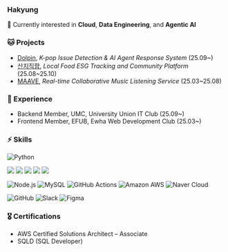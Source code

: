 ### Hakyung

🌱 Currently interested in  **Cloud**, **Data Engineering**, and **Agentic AI**

### 🐱 Projects

- [Dolpin](https://github.com/TEAM-AIDERS), *K-pop Issue Detection & AI Agent Response System* (25.09~)
- [산지직팜](https://github.com/SanjiJikFarm), *Local Food ESG Tracking and Community Platform* (25.08~25.10)
- [MAAVE](https://github.com/EFUB5-RoomListener), *Real-time Collaborative Music Listening Service* (25.03~25.08)


### 🚀 Experience
- Backend Member, UMC, University Union IT Club (25.09~)
- Frontend Member, EFUB, Ewha Web Development Club (25.03~)

### ⚡️ Skills
![Python](https://img.shields.io/badge/Python-3776AB?style=for-the-badge&logo=python&logoColor=white)


![](https://img.shields.io/badge/JavaScript-F7DF1E?style=for-the-badge&logo=JavaScript&logoColor=white) 
![](https://img.shields.io/badge/TypeScript-007ACC?style=for-the-badge&logo=typescript&logoColor=white) 
![](https://img.shields.io/badge/React-20232A?style=for-the-badge&logo=react&logoColor=61DAFB) 
![](https://img.shields.io/badge/styled--components-DB7093?style=for-the-badge&logo=styled-components&logoColor=white)
![](https://img.shields.io/badge/Tailwind_CSS-38B2AC?style=for-the-badge&logo=tailwind-css&logoColor=white) 


![Node.js](https://img.shields.io/badge/Node.js-339933?style=for-the-badge&logo=node.js&logoColor=white) 
![MySQL](https://img.shields.io/badge/MySQL-4479A1?style=for-the-badge&logo=mysql&logoColor=white)
![GitHub Actions](https://img.shields.io/badge/GitHub%20Actions-2088FF?style=for-the-badge&logo=githubactions&logoColor=white)
![Amazon AWS](https://img.shields.io/badge/Amazon_AWS-232F3E?style=for-the-badge&logo=amazon-aws&logoColor=white) 
![Naver Cloud](https://img.shields.io/badge/Naver_Cloud-03C75A?style=for-the-badge&logo=cloudflare&logoColor=white) 






![GitHub](https://img.shields.io/badge/GitHub-181717?style=for-the-badge&logo=github)
![Slack](https://img.shields.io/badge/Slack-4A154B?style=for-the-badge&logo=slack) 
![Figma](https://img.shields.io/badge/Figma-F24E1E?style=for-the-badge&logo=figma&logoColor=white)



### 🎖️ Certifications

- AWS Certified Solutions Architect – Associate
- SQLD (SQL Developer)
